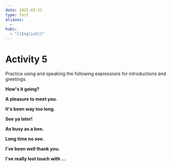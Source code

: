 ```yaml
---
date: 2025-01-21
type: fact
aliases:
  -
hubs:
  - "[[English]]"
---
```


# Activity 5

Practice using and speaking the following expressions for introductions and greetings.

**How's it going?**

**A pleasure to meet you.**

**It's been way too long.**

**See ya later!**

**As busy as a bee.**

**Long time no see.**

**I've been well thank you.**

**I've really lost touch with ...**


